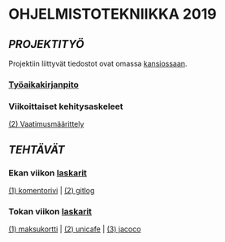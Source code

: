 # **OHJELMISTOTEKNIIKKA 2019**

## *PROJEKTITYÖ*
Projektiin liittyvät tiedostot ovat omassa [kansiossaan](https://github.com/ellikiiski/ot-harjoitustyo/tree/master/projekti).

### [Työaikakirjanpito](https://github.com/ellikiiski/ot-harjoitustyo/blob/master/projekti/tyoaikakirjanpito.md) ###

### Viikoittaiset kehitysaskeleet ###
[(2) Vaatimusmäärittely](https://github.com/ellikiiski/ot-harjoitustyo/blob/master/projekti/vaatimusmaarittely.md)

## *TEHTÄVÄT*

### **Ekan viikon [laskarit](https://github.com/ellikiiski/ot-harjoitustyo/tree/master/laskarit/viikko1)**
[(1) komentorivi](https://github.com/ellikiiski/ot-harjoitustyo/blob/master/laskarit/viikko1/komentorivi.txt) |
[(2) gitlog](https://github.com/ellikiiski/ot-harjoitustyo/blob/master/laskarit/viikko1/gitlog.txt)

### **Tokan viikon [laskarit](https://github.com/ellikiiski/ot-harjoitustyo/tree/master/laskarit/viikko2)**
[(1) maksukortti](https://github.com/ellikiiski/ot-harjoitustyo/tree/master/laskarit/viikko2/Maksukortti) |
[(2) unicafe](https://github.com/ellikiiski/ot-harjoitustyo/tree/master/laskarit/viikko2/Unicafe) |
[(3) jacoco](https://github.com/ellikiiski/ot-harjoitustyo/blob/master/laskarit/viikko2/jacoco-report.JPG)
